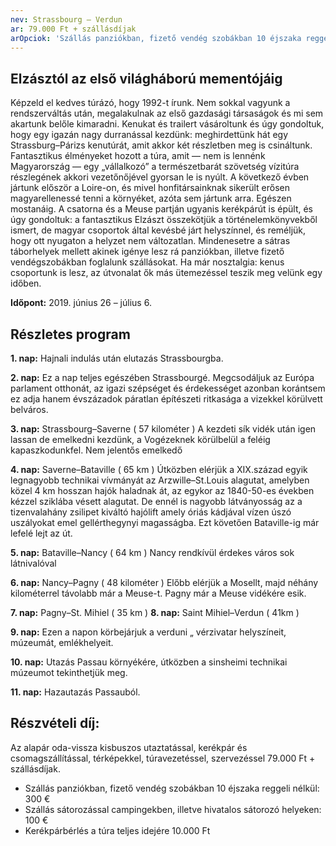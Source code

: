 ```yaml
---
nev: Strassbourg – Verdun
ar: 79.000 Ft + szállásdíjak
arOpciok: 'Szállás panziókban, fizető vendég szobákban 10 éjszaka reggeli nélkül: 300 € <br/> Szállás sátorozással campingekben, illetve hivatalos sátorozó helyeken: 100 €'
---
```

## Elzásztól az első világháború mementójáig

Képzeld el kedves túrázó, hogy 1992-t írunk. Nem sokkal vagyunk a rendszerváltás után, megalakulnak az első gazdasági társaságok és mi sem akartunk belőle kimaradni. Kenukat és trailert vásároltunk és úgy gondoltuk, hogy egy igazán nagy durranással kezdünk: meghirdettünk hát egy Strassburg–Párizs kenutúrát, amit akkor két részletben meg is csináltunk. Fantasztikus élményeket hozott a túra, amit — nem is lennénk Magyarország — egy „vállalkozó” a természetbarát szövetség vízitúra részlegének akkori vezetőnőjével gyorsan le is nyúlt. A következő évben jártunk először a Loire-on, és mivel honfitársainknak sikerült erősen magyarellenessé tenni a környéket, azóta sem jártunk arra.
Egészen mostanáig. A csatorna és a Meuse partján ugyanis kerékpárút is épült, és úgy gondoltuk: a fantasztikus Elzászt összekötjük a történelemkönyvekből ismert, de magyar csoportok által kevésbé járt helyszínnel, és reméljük, hogy ott nyugaton a helyzet nem változatlan. Mindenesetre a sátras táborhelyek mellett akinek igénye lesz rá panziókban, illetve fizető vendégszobákban foglalunk szállásokat. Ha már nosztalgia: kenus csoportunk is lesz, az útvonalat ők más ütemezéssel teszik meg velünk egy időben.

**Időpont:** 2019. június 26 – július 6.


## Részletes program

**1. nap:** Hajnali indulás után elutazás Strassbourgba.

**2. nap:** Ez a nap teljes egészében Strassbourgé. Megcsodáljuk az Európa parlament otthonát, az igazi szépséget és érdekességet azonban korántsem ez adja hanem évszázadok páratlan építészeti ritkasága a vizekkel körülvett belváros.

**3. nap:** Strassbourg–Saverne ( 57 kilométer ) A kezdeti sík vidék után igen lassan de emelkedni kezdünk, a Vogézeknek körülbelül a feléig kapaszkodunkfel. Nem jelentős emelkedő

**4. nap:** Saverne–Bataville ( 65 km ) Útközben elérjük a XIX.század egyik legnagyobb technikai vívmányát az Arzwille–St.Louis alagutat, amelyben közel 4 km hosszan hajók haladnak át, az egykor az 1840-50-es években kézzel sziklába vésett alagutat. De ennél is nagyobb látványosság az a tizenvalahány zsilipet kiváltó hajólift amely óriás kádjával vízen úszó uszályokat emel gellérthegynyi magasságba. Ezt követően Bataville-ig már lefelé lejt az út.

**5. nap:** Bataville–Nancy ( 64 km ) Nancy rendkívül érdekes város sok látnivalóval

**6. nap:** Nancy–Pagny ( 48 kilométer ) Előbb elérjük a Mosellt, majd néhány kilométerrel távolabb már a Meuse-t. Pagny már a Meuse vidékére esik.

**7. nap:** Pagny–St. Mihiel ( 35 km )
**8. nap:** Saint Mihiel–Verdun ( 41km )

**9. nap:** Ezen a napon körbejárjuk a verduni „ vérzivatar helyszíneit, múzeumát, emlékhelyeit.

**10. nap:** Utazás Passau környékére, útközben a sinsheimi technikai múzeumot tekinthetjük meg.

**11. nap:** Hazautazás Passauból.


## Részvételi díj:

Az alapár oda-vissza kisbuszos utaztatással, kerékpár és csomagszállítással, térképekkel, túravezetéssel, szervezéssel 79.000 Ft + szállásdíjak.
* Szállás panziókban, fizető vendég szobákban 10 éjszaka reggeli nélkül: 300 €
* Szállás sátorozással campingekben, illetve hivatalos sátorozó helyeken: 100 €
* Kerékpárbérlés a túra teljes idejére 10.000 Ft

